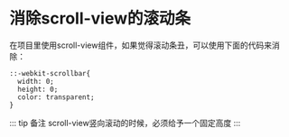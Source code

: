 # 消除scroll-view的滚动条

在项目里使用scroll-view组件，如果觉得滚动条丑，可以使用下面的代码来消除：

```
::-webkit-scrollbar{
  width: 0;
  height: 0;
  color: transparent;
}
```

::: tip 备注
scroll-view竖向滚动的时候，必须给予一个固定高度
:::
